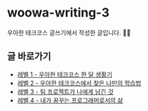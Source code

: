 # woowa-writing-3
우아한 테크코스 글쓰기에서 작성한 글입니다. ✍🏻

## 글 바로가기
- [레벨 1 - 우아한 테크코스 한 달 생활기](https://github.com/seovalue/woowa-writing-3/blob/seovalue/level1.md)
- [레벨 2 - 우아한 테크코스에서 찾은 나만의 학습법](https://github.com/seovalue/woowa-writing-3/blob/seovalue/level2.md)
- [레벨 3 - 팀 프로젝트가 나에게 남긴 것](https://github.com/seovalue/woowa-writing-3/blob/seovalue/level3.md)
- [레벨 4 - 내가 꿈꾸는 프로그래머로서의 삶](https://github.com/seovalue/woowa-writing-3/blob/seovalue/level4.md)

